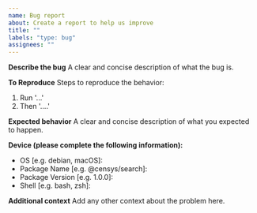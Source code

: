 ```yaml
---
name: Bug report
about: Create a report to help us improve
title: ""
labels: "type: bug"
assignees: ""
---
```


**Describe the bug**
A clear and concise description of what the bug is.

**To Reproduce**
Steps to reproduce the behavior:

1. Run '...'
2. Then '....'

**Expected behavior**
A clear and concise description of what you expected to happen.

**Device (please complete the following information):**

- OS [e.g. debian, macOS]:
- Package Name [e.g. @censys/search]:
- Package Version [e.g. 1.0.0]:
- Shell [e.g. bash, zsh]: <!-- $ echo $SHELL -->

**Additional context**
Add any other context about the problem here.
